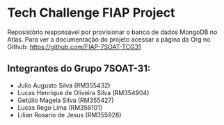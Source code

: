 # Tech Challenge FIAP Project

Reposistório responsável por provisionar o banco de dados MongoDB no Atlas. Para ver a documentação do projeto acessar a página da Org no Github: https://github.com/FIAP-7SOAT-TCG31

## Integrantes do Grupo 7SOAT-31:

- Julio Augusto Silva (RM355432)
- Lucas Henrique de Oliveira Silva (RM354904)
- Getúlio Magela Silva (RM355427)
- Lucas Rego Lima (RM356101)
- Lilian Rosario de Jesus (RM355928)
